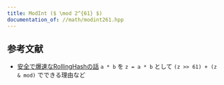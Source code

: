 ```yaml
---
title: ModInt ($ \mod 2^{61} $)
documentation_of: //math/modint261.hpp
---
```


## 参考文献
- [安全で爆速なRollingHashの話](https://qiita.com/keymoon/items/11fac5627672a6d6a9f6) `a * b` を `z = a * b` として `(z >> 61) + (z & mod)` でできる理由など
